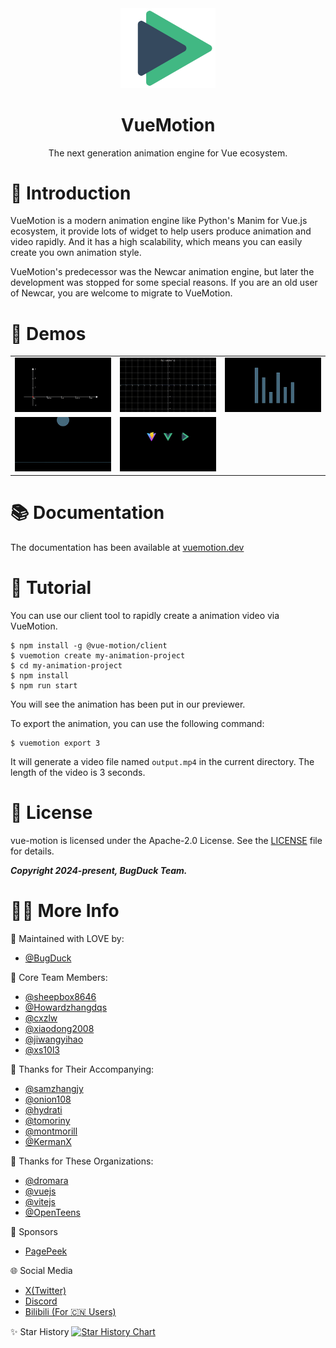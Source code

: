 <div align="center">
  <img src="./assets/logo.svg" style="width: 30%">
  <h1>VueMotion</h1>
  <span>The next generation animation engine for Vue ecosystem.</span>
</div>

# 📒 Introduction

VueMotion is a modern animation engine like Python's Manim for Vue.js ecosystem, it provide lots of widget to help users produce animation and video rapidly. And it has a high scalability, which means you can easily create you own animation style.

VueMotion's predecessor was the Newcar animation engine, but later the development was stopped for some special reasons. If you are an old user of Newcar, you are welcome to migrate to VueMotion.

# 🎥 Demos

<table>
  <tr>
    <td><img src="./assets/1.gif" alt="demo1"></td>
    <td><img src="./assets/2.gif" alt="demo2" controls></img></td>
    <td><img src="./assets/3.gif" alt="demo3" controls></img></td>
  </tr>
  <tr>
    <td colspan="1.5"><img src="./assets/4.gif"></td>
    <td colspan="1.5"><img src="./assets/5.gif"></td>
  </tr>
</table>

# 📚 Documentation

The documentation has been available at [vuemotion.dev](https://vuemotion.dev)

# 📖 Tutorial

You can use our client tool to rapidly create a animation video via VueMotion.

```shell
$ npm install -g @vue-motion/client
$ vuemotion create my-animation-project
$ cd my-animation-project
$ npm install
$ npm run start
```

You will see the animation has been put in our previewer.

To export the animation, you can use the following command:

```shell
$ vuemotion export 3
```

It will generate a video file named `output.mp4` in the current directory. The length of the video is 3 seconds.

# 📝 License

vue-motion is licensed under the Apache-2.0 License. See the [LICENSE](./LICENSE) file for details.

**_Copyright 2024-present, BugDuck Team._**

# 🧑‍💻 More Info

💖 Maintained with LOVE by:

- [@BugDuck](https://github.com/Bug-Duck)

👥 Core Team Members:

- [@sheepbox8646](https://github.com/sheepbox8646)
- [@Howardzhangdqs](https://github.com/Howardzhangdqs)
- [@cxzlw](https://github.com/cxzlw)
- [@xiaodong2008](https://github.com/xiaodong2008)
- [@jiwangyihao](https://github.com/jiwangyihao)
- [@xs10l3](https://github.com/xs10l3)

🙏 Thanks for Their Accompanying:

- [@samzhangjy](https://github.com/samzhangjy)
- [@onion108](https://github.com/onion108)
- [@hydrati](https://github.com/hydrati)
- [@tomoriny](https://github.com/tomoriny)
- [@montmorill](https://github.com/montmorill)
- [@KermanX](https://github.com/KermanX)

🫶 Thanks for These Organizations:

- [@dromara](https://github.com/dromara)
- [@vuejs](https://github.com/vuejs)
- [@vitejs](https://github.com/vitejs)
- [@OpenTeens](https://github.com/OpenTeens)

💪 Sponsors

- [PagePeek](https://pagepeek.ai)

🌐 Social Media

- [X(Twitter)](https://x.com/bugduckteam)
- [Discord](https://discord.gg/PUVcpkv8)
- [Bilibili (For 🇨🇳 Users)](https://space.bilibili.com/1959824394)

✨ Star History
[![Star History Chart](https://api.star-history.com/svg?repos=bug-duck/vuemotion&type=Date)](https://star-history.com/#bug-duck/vuemotion&Date)
